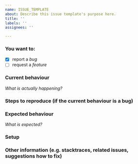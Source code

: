 ```yaml
---
name: ISSUE_TEMPLATE
about: Describe this issue template's purpose here.
title: ''
labels: ''
assignees: ''

---
```


### You want to:

* [x] report a *bug*
* [ ] request a *feature*

### Current behaviour

*What is actually happening?*

### Steps to reproduce (if the current behaviour is a bug)


### Expected behaviour

*What is expected?*

### Setup

### Other information (e.g. stacktraces, related issues, suggestions how to fix)
